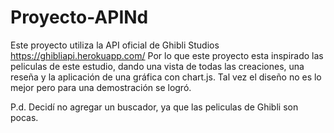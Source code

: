 # Proyecto-APINd
Este proyecto utiliza la API oficial de Ghibli Studios https://ghibliapi.herokuapp.com/
Por lo que este proyecto esta inspirado las peliculas de este estudio,  dando una vista de todas las creaciones, una reseña y la aplicación de una gráfica con chart.js.
Tal vez el diseño no es lo mejor pero para una demostración se logró.

P.d. Decidí no agregar un buscador, ya que las peliculas de Ghibli son pocas.
